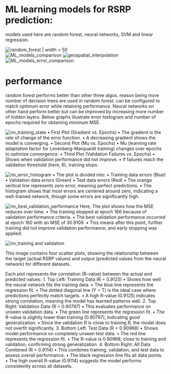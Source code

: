 # ML learning models for RSRP prediction: #

models used here are random forest, neural networks, SVM and linear regression.

![random_forest | width = 50](https://github.com/user-attachments/assets/2600cabf-d9f7-4f92-b96a-0f451bc67561c)  
![ML_models_comparison](https://github.com/user-attachments/assets/55d51378-07e1-429b-8508-e0f31578ac7b)
![geospatial_interpolation](https://github.com/user-attachments/assets/4f63445b-533b-486a-ab7c-fc6b989993c0)
![ML_models_error_comparison](https://github.com/user-attachments/assets/9748f98e-66cb-43b6-b5d8-905d2b30daed)

# performance

random forest performs better than other three algos. reason being more number of decision trees are used in random forest. can be configured to match optimum error while retaining performance. Neural networks on other hand perform better but can be improved by increasing more number of hidden layers.
Below graphs illustrate error histogram and number of epochs required for obtaining minimum MSE.

![nn_training_state](https://github.com/user-attachments/assets/24c4d5df-927a-49d7-b261-9ef295a23d36)
	•	First Plot (Gradient vs. Epochs)
	•	The gradient is the rate of change of the error function.
	•	A decreasing gradient shows the model is converging.
	•	Second Plot (Mu vs. Epochs)
	•	Mu (learning rate adaptation factor for Levenberg-Marquardt training) changes over epochs to optimize convergence.
	•	Third Plot (Validation Failures vs. Epochs)
	•	Shows when validation performance did not improve.
	•	If failures reach the validation threshold (here, 6), training stops.


![nn_error_histogram](https://github.com/user-attachments/assets/f4e295aa-f6fc-4b2e-9cff-41bc3fc5bd39)
	•	The plot is divided into:
	•	Training data errors (Blue)
	•	Validation data errors (Green)
	•	Test data errors (Red)
	•	The orange vertical line represents zero error, meaning perfect predictions.
	•	The histogram shows that most errors are centered around zero, indicating a well-trained network, though some errors are significantly high.
 
![nn_best_validation_performance](https://github.com/user-attachments/assets/77866657-0c59-482e-8b49-019d5b79c96b)
Here, The plot shows how the MSE reduces over time.
	•	The training stopped at epoch 166 because of validation performance criteria.
	•	The best validation performance occurred at epoch 160 with an MSE of 30.9109.
	•	This means after this point, further training did not improve validation performance, and early stopping was applied.

 ![nn_training and validation](https://github.com/user-attachments/assets/4e830312-333a-42e5-8ef9-c83c66f79a49)

 This image contains four scatter plots, showing the relationship between the target (actual RSRP values) and output (predicted values from the neural network) for different datasets.

Each plot represents the correlation (R-value) between the actual and predicted values:
	1.	Top Left: Training Data (R = 0.9125)
	•	Shows how well the neural network fits the training data.
	•	The blue line represents the regression fit.
	•	The dotted diagonal line (Y = T) is the ideal case where predictions perfectly match targets.
	•	A high R-value (0.9125) indicates strong correlation, meaning the model has learned patterns well.
	2.	Top Right: Validation Data (R = 0.90797)
	•	This evaluates performance on unseen validation data.
	•	The green line represents the regression fit.
	•	The R-value is slightly lower than training (0.90797), indicating good generalization.
	•	Since the validation R is close to training R, the model does not overfit significantly.
	3.	Bottom Left: Test Data (R = 0.90968)
	•	Shows model performance on completely unseen test data.
	•	The red line represents the regression fit.
	•	The R-value is 0.90968, close to training and validation, confirming strong generalization.
	4.	Bottom Right: All Data Combined (R = 0.9114)
	•	This combines training, validation, and test data to assess overall performance.
	•	The black regression line fits all data points.
	•	The high overall R-value (0.9114) suggests the model performs consistently across all datasets.







